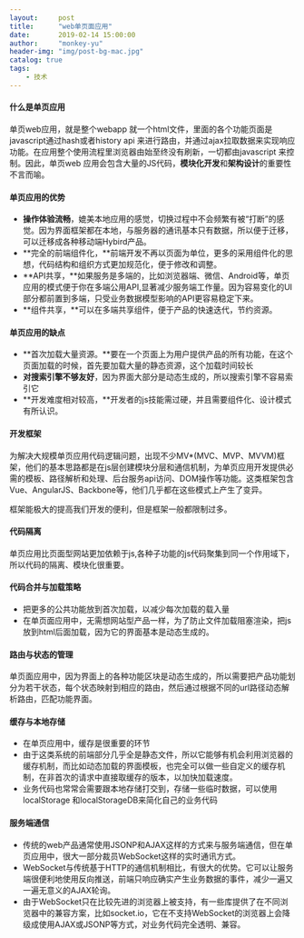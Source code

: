 ```yaml
---
layout:     post
title:      "web单页面应用"
date:       2019-02-14 15:00:00
author:     "monkey-yu"
header-img: "img/post-bg-mac.jpg"
catalog: true
tags:
    - 技术
---
```


#### 什么是单页应用

单页web应用，就是整个webapp 就一个html文件，里面的各个功能页面是javascript通过hash或者history api 来进行路由，并通过ajax拉取数据来实现响应功能。在应用整个使用流程里浏览器由始至终没有刷新，一切都由javascript 来控制。因此，单页web 应用会包含大量的JS代码，**模块化开发**和**架构设计**的重要性不言而喻。

#### 单页应用的优势

- **操作体验流畅**，媲美本地应用的感觉，切换过程中不会频繁有被“打断”的感觉。因为界面框架都在本地，与服务器的通讯基本只有数据，所以便于迁移，可以迁移成各种移动端Hybird产品。
- **完全的前端组件化，**前端开发不再以页面为单位，更多的采用组件化的思想，代码结构和组织方式更加规范化，便于修改和调整。
- **API共享，**如果服务是多端的，比如浏览器端、微信、Android等，单页应用的模式便于你在多端公用API,显著减少服务端工作量。因为容易变化的UI部分都前置到多端，只受业务数据模型影响的API更容易稳定下来。
- **组件共享，**可以在多端共享组件，便于产品的快速迭代，节约资源。

#### 单页应用的缺点

- **首次加载大量资源。**要在一个页面上为用户提供产品的所有功能，在这个页面加载的时候，首先要加载大量的静态资源，这个加载时间较长
- **对搜索引擎不够友好**，因为界面大部分是动态生成的，所以搜索引擎不容易索引它
- **开发难度相对较高，**开发者的js技能需过硬，并且需要组件化、设计模式有所认识。

#### 开发框架

为解决大规模单页应用代码逻辑问题，出现不少MV*(MVC、MVP、MVVM)框架，他们的基本思路都是在js层创建模块分层和通信机制，为单页应用开发提供必需的模板、路径解析和处理、后台服务api访问、DOM操作等功能。这类框架包含Vue、AngularJS、Backbone等，他们几乎都在这些模式上产生了变异。

框架能极大的提高我们开发的便利，但是框架一般都限制过多。

#### 代码隔离

单页应用比页面型网站更加依赖于js,各种子功能的js代码聚集到同一个作用域下，所以代码的隔离、模块化很重要。

#### 代码合并与加载策略

- 把更多的公共功能放到首次加载，以减少每次加载的载入量
- 在单页面应用中，无需想网站型产品一样，为了防止文件加载阻塞渲染，把js放到html后面加载，因为它的界面基本是动态生成的。

#### 路由与状态的管理

单页面应用中，因为界面上的各种功能区块是动态生成的，所以需要把产品功能划分为若干状态，每个状态映射到相应的路由，然后通过根据不同的url路径动态解析路由，匹配功能界面。

#### 缓存与本地存储

- 在单页应用中，缓存是很重要的环节
- 由于这类系统的前端部分几乎全是静态文件，所以它能够有机会利用浏览器的缓存机制，而比如动态加载的界面模板，也完全可以做一些自定义的缓存机制，在非首次的请求中直接取缓存的版本，以加快加载速度。
- 业务代码也常常会需要跟本地存储打交到，存储一些临时数据，可以使用localStorage 和localStorageDB来简化自己的业务代码

#### 服务端通信

- 传统的web产品通常使用JSONP和AJAX这样的方式来与服务端通信，但在单页应用中，很大一部分裁员WebSocket这样的实时通讯方式。
- WebSocket与传统基于HTTP的通信机制相比，有很大的优势。它可以让服务端很便利地使用反向推送，前端只响应确实产生业务数据的事件，减少一遍又一遍无意义的AJAX轮询。
- 由于WebSocket只在比较先进的浏览器上被支持，有一些库提供了在不同浏览器中的兼容方案，比如socket.io，它在不支持WebSocket的浏览器上会降级成使用AJAX或JSONP等方式，对业务代码完全透明、兼容。



